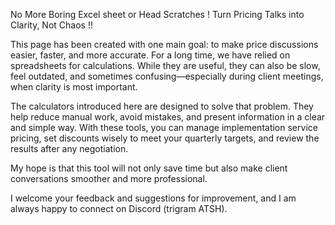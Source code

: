 No More Boring Excel sheet or Head Scratches !
Turn Pricing Talks into Clarity, Not Chaos !!

This page has been created with one main goal: to make price discussions easier, faster, and more accurate. For a long time, we have relied on spreadsheets for calculations. While they are useful, they can also be slow, feel outdated, and sometimes confusing—especially during client meetings, when clarity is most important.

The calculators introduced here are designed to solve that problem. They help reduce manual work, avoid mistakes, and present information in a clear and simple way. With these tools, you can manage implementation service pricing, set discounts wisely to meet your quarterly targets, and review the results after any negotiation.

My hope is that this tool will not only save time but also make client conversations smoother and more professional.

I welcome your feedback and suggestions for improvement, and I am always happy to connect on Discord (trigram ATSH).
